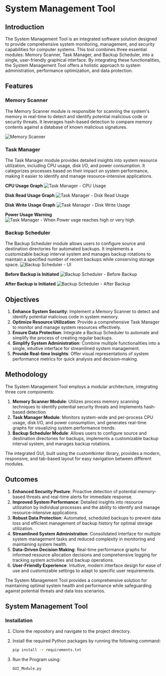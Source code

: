 # System Management Tool

## Introduction
The System Management Tool is an integrated software solution designed to provide comprehensive system monitoring, management, and security capabilities for computer systems. This tool combines three essential modules: Memory Scanner, Task Manager, and Backup Scheduler, into a single, user-friendly graphical interface. By integrating these functionalities, the System Management Tool offers a holistic approach to system administration, performance optimization, and data protection.

## Features

### Memory Scanner
The Memory Scanner module is responsible for scanning the system's memory in real-time to detect and identify potential malicious code or security threats. It leverages hash-based detection to compare memory contents against a database of known malicious signatures.

![Memory Scanner](resources/Memory_Scanner_Module.png)

### Task Manager
The Task Manager module provides detailed insights into system resource utilization, including CPU usage, disk I/O, and power consumption. It categorizes processes based on their impact on system performance, making it easier to identify and manage resource-intensive applications.

**CPU Usage Graph**
![Task Manager - CPU Usage](resources/Task_Manager_Module_CPU.png)

**Disk Read Usage Graph**
![Task Manager - Disk Read Usage](resources/Task_Manager_Module_Disk_Read.png)

**Disk Write Usage Graph**
![Task Manager - Disk Write Usage](resources/Task_Manager_Module_Disk_Write.png)

**Power Usage Warning**
![Task Manager - When Power usge reaches high or very high](resources/Task_Manager_Module_Threshold.png)

### Backup Scheduler
The Backup Scheduler module allows users to configure source and destination directories for automated backups. It implements a customizable backup interval system and manages backup rotations to maintain a specified number of recent backups while conserving storage space.
![Backup Scheduler - UI](resources/Backup_Scheduler_Module.png)

**Before Backup is Initiated**
![Backup Scheduler - Before Backup](resources/Backup_Scheduler_Module_Before.png)

**After Backup is Initiated**
![Backup Scheduler - After Backup](resources/Backup_Scheduler_Module_After.png)

## Objectives
1. **Enhance System Security**: Implement a Memory Scanner to detect and identify potential malicious code in system memory.
2. **Optimize Resource Utilization**: Provide a comprehensive Task Manager to monitor and manage system resources effectively.
3. **Ensure Data Protection**: Integrate a Backup Scheduler to automate and simplify the process of creating regular backups.
4. **Simplify System Administration**: Combine multiple functionalities into a single, intuitive interface for streamlined system management.
5. **Provide Real-time Insights**: Offer visual representations of system performance metrics for quick analysis and decision-making.

## Methodology
The System Management Tool employs a modular architecture, integrating three core components:

1. **Memory Scanner Module**: Utilizes process memory scanning techniques to identify potential security threats and implements hash-based detection.
2. **Task Manager Module**: Monitors system-wide and per-process CPU usage, disk I/O, and power consumption, and generates real-time graphs for visualizing system performance trends.
3. **Backup Scheduler Module**: Allows users to configure source and destination directories for backups, implements a customizable backup interval system, and manages backup rotations.

The integrated GUI, built using the customtkinter library, provides a modern, responsive, and tab-based layout for easy navigation between different modules.

## Outcomes
1. **Enhanced Security Posture**: Proactive detection of potential memory-based threats and real-time alerts for immediate response.
2. **Improved System Performance**: Detailed insights into resource utilization by individual processes and the ability to identify and manage resource-intensive applications.
3. **Robust Data Protection**: Automated, scheduled backups to prevent data loss and efficient management of backup history for optimal storage utilization.
4. **Streamlined System Administration**: Consolidated interface for multiple system management tasks and reduced complexity in monitoring and maintaining system health.
5. **Data-Driven Decision Making**: Real-time performance graphs for informed resource allocation decisions and comprehensive logging for tracking system activities and backup operations.
6. **User-Friendly Experience**: Intuitive, modern interface design for ease of use and customizable settings to adapt to specific user requirements.

The System Management Tool provides a comprehensive solution for maintaining optimal system health and performance while safeguarding against potential threats and data loss scenarios.

## System Management Tool

### Installation

1. Clone the repository and navigate to the project directory.
2. Install the required Python packages by running the following command:

   ```bash
   pip install -r requirements.txt

3. Run the Program using:
   ```bash
   GUI_Module.py
